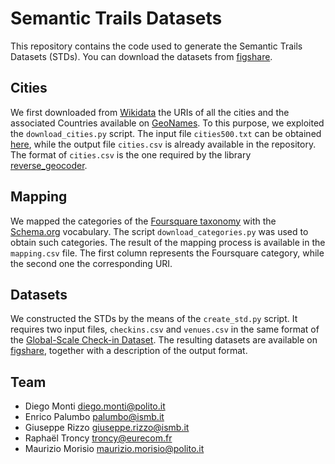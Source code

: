 # Semantic Trails Datasets

This repository contains the code used to generate the Semantic Trails Datasets (STDs).
You can download the datasets from [figshare](https://figshare.com).

## Cities

We first downloaded from [Wikidata](https://www.wikidata.org) the URIs of all the cities and the associated Countries available on [GeoNames](https://www.geonames.org).
To this purpose, we exploited the `download_cities.py` script.
The input file `cities500.txt` can be obtained [here](http://download.geonames.org/export/dump/), while the output file `cities.csv` is already available in the repository.
The format of `cities.csv` is the one required by the library [reverse_geocoder](https://github.com/thampiman/reverse-geocoder).

## Mapping

We mapped the categories of the [Foursquare taxonomy](https://developer.foursquare.com/docs/resources/categories) with the [Schema.org](https://schema.org) vocabulary.
The script `download_categories.py` was used to obtain such categories.
The result of the mapping process is available in the `mapping.csv` file.
The first column represents the Foursquare category, while the second one the corresponding URI.

## Datasets

We constructed the STDs by the means of the `create_std.py` script.
It requires two input files, `checkins.csv` and `venues.csv` in the same format of the [Global-Scale Check-in Dataset](https://sites.google.com/site/yangdingqi/home/foursquare-dataset).
The resulting datasets are available on [figshare](https://figshare.com), together with a description of the output format.

## Team


- Diego Monti <diego.monti@polito.it>
- Enrico Palumbo <palumbo@ismb.it>
- Giuseppe Rizzo <giuseppe.rizzo@ismb.it>
- Raphaël Troncy <troncy@eurecom.fr>
- Maurizio Morisio <maurizio.morisio@polito.it>